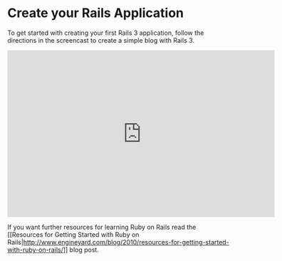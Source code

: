 # Create your Rails Application

To get started with creating your first Rails 3 application, follow the directions in the screencast to create a simple blog with Rails 3.

<html>
<iframe src="http://player.vimeo.com/video/10732081?portrait=0&amp;color=ffffff" width="600" height="375" frameborder="0"></iframe>
</html>

If you want further resources for learning Ruby on Rails read the [[Resources for Getting Started with Ruby on Rails|http://www.engineyard.com/blog/2010/resources-for-getting-started-with-ruby-on-rails/]] blog post.

